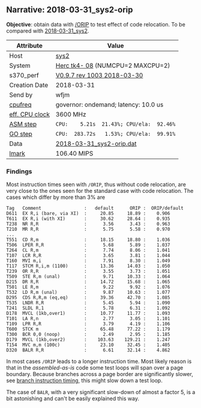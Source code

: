 ## Narrative: 2018-03-31_sys2-orip

**Objective**: obtain data with
[/ORIP](../doc/s370_perf.md#user-content-par-orip) to test effect of
code relocation.
To be compared with [2018-03-31_sys2](2018-03-31_sys2.md).

| Attribute | Value |
| --------- | ----- |
| Host   | [sys2](hostinfo_sys2.md) |
| System | [Herc tk4- 08](sysinfo_tk4m08.md) (NUMCPU=2 MAXCPU=2) |
| s370_perf | [V0.9.7  rev  1003  2018-03-30](https://github.com/wfjm/s370-perf/blob/2685ff0/codes/s370_perf.asm) |
| Creation Date | 2018-03-31 |
| Send by | wfjm |
| [cpufreq](README_narr.md#user-content-cpufreq) | governor: ondemand; latency: 10.0 us |
| [eff. CPU clock](README_narr.md#user-content-effclk) | 3600 MHz |
| [ASM step](README_narr.md#user-content-asm) | `CPU:    5.21s  21.43%; CPU/ela:  92.46%` |
| [GO step](README_narr.md#user-content-go)   | `CPU:  283.72s   1.53%; CPU/ela:  99.91%` |
| Data | [2018-03-31_sys2-orip.dat](../data/2018-03-31_sys2-orip.dat) |
| [lmark](README_narr.md#user-content-lmark) | 106.40 MIPS |

### <a id="find">Findings</a>
Most instruction times seen with `/ORIP`, thus without code relocation, are
very close to the ones seen for the standard case with code relocation.
The cases which differ by more than 3% are
```
Tag   Comment                :   default      ORIP :  ORIP/default
D611  EX R,i (bare, via XI)  :     20.85     18.89 :    0.906
T611  EX R,i (with XI)       :     30.62     28.64 :    0.935
T238  NR R,R                 :      3.56      3.43 :    0.963
T210  MR R,R                 :      5.75      5.58 :    0.970
...
T551  CD R,m                 :     18.15     18.80 :    1.036
T506  LPER R,R               :      5.68      5.89 :    1.037
T264  CL R,m                 :      7.74      8.06 :    1.041
T107  LCR R,R                :      3.65      3.81 :    1.044
T160  MVI m,i                :      7.91      8.30 :    1.049
T117  STCM R,i,m (1100)      :     13.36     14.03 :    1.050
T239  OR R,R                 :      3.55      3.73 :    1.051
T509  STE R,m (unal)         :      9.71     10.33 :    1.064
D215  DR R,R                 :     14.72     15.68 :    1.065
T501  LE R,m                 :      9.22      9.92 :    1.076
T532  LD R,m (unal)          :      9.87     10.63 :    1.077
D295  CDS R,R,m (eq,eq)      :     39.36     42.70 :    1.085
T535  LNDR R,R               :      5.45      5.94 :    1.090
T241  SLDL R,1               :      5.78      6.31 :    1.092
D178  MVCL (1kb,over1)       :     10.77     11.77 :    1.093
T101  LA R,n                 :      2.77      3.05 :    1.101
T109  LPR R,R                :      3.79      4.19 :    1.106
T600  STCK m                 :     65.48     77.22 :    1.179
T300  BCR 0,0 (noop)         :      2.49      2.95 :    1.185
D179  MVCL (1kb,over2)       :    103.63    129.21 :    1.247
T154  MVC m,m (100c)         :     23.10     32.45 :    1.405
D320  BALR R,R               :      6.61     32.14 :    4.862
```

In most cases `/ORIP` leads to a longer instruction time.
Most likely reason is that in the _assembled-as-is_ code some test loops
will span over a page boundary. Because branches across a page border are
significantly slower, see
[branch instruction timing](2018-03-31_sys2.md#user-content-find-bfar),
this might slow down a test loop.

The case of `BALR`, with a very significant slow-down of almost a factor 5,
is a bit astonishing and can't be easily explained this way.
